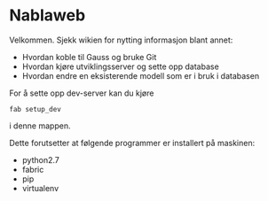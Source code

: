 # Nablaweb #

Velkommen. Sjekk wikien for nytting informasjon blant annet:

* Hvordan koble til Gauss og bruke Git
* Hvordan kjøre utviklingsserver og sette opp database
* Hvordan endre en eksisterende modell som er i bruk i databasen

For å sette opp dev-server kan du kjøre

    fab setup_dev

i denne mappen.

Dette forutsetter at følgende programmer er installert på maskinen:

* python2.7
* fabric
* pip
* virtualenv

